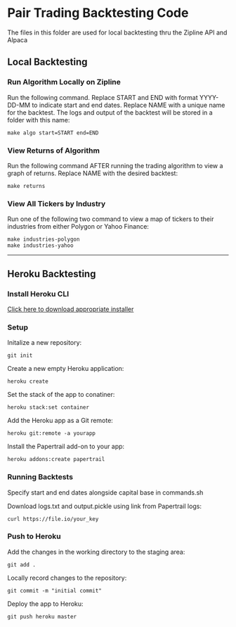 # Pair Trading Backtesting Code
The files in this folder are used for local backtesting thru the Zipline API and Alpaca

## Local Backtesting

### Run Algorithm Locally on Zipline 
Run the following command. Replace START and END with format YYYY-DD-MM to indicate start and end dates. Replace NAME with a unique name for the backtest. The logs and output of the backtest will be stored in a folder with this name:
```
make algo start=START end=END
```

### View Returns of Algorithm 
Run the following command AFTER running the trading algorithm to view a graph of returns. Replace NAME with the desired backtest:
```
make returns
```

### View All Tickers by Industry
Run one of the following two command to view a map of tickers to their industries from either Polygon or Yahoo Finance:
```
make industries-polygon
make industries-yahoo
```

- - - -

## Heroku Backtesting

### Install Heroku CLI
[Click here to download appropriate installer](https://devcenter.heroku.com/articles/heroku-cli)

### Setup
Initalize a new repository:
```
git init
```

Create a new empty Heroku application:
```
heroku create
```

Set the stack of the app to conatiner:
```
heroku stack:set container
```

Add the Heroku app as a Git remote:
```
heroku git:remote -a yourapp
```

Install the Papertrail add-on to your app:
```
heroku addons:create papertrail
```

### Running Backtests
Specify start and end dates alongside capital base in commands.sh

Download logs.txt and output.pickle using link from Papertrail logs:
```
curl https://file.io/your_key
```

### Push to Heroku
Add the changes in the working directory to the staging area:
```
git add .
```

Locally record changes to the repository:
```
git commit -m "initial commit"
```

Deploy the app to Heroku:
```
git push heroku master
```